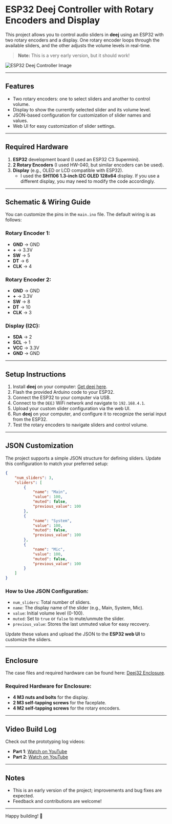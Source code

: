 # ESP32 Deej Controller with Rotary Encoders and Display

This project allows you to control audio sliders in **deej** using an ESP32 with two rotary encoders and a display. One rotary encoder loops through the available sliders, and the other adjusts the volume levels in real-time.

> **Note:** This is a very early version, but it should work!

![ESP32 Deej Controller Image](https://github.com/user-attachments/assets/56917704-07d3-4f35-8b90-339ccc2c80d7)

---

## Features
- Two rotary encoders: one to select sliders and another to control volume.
- Display to show the currently selected slider and its volume level.
- JSON-based configuration for customization of slider names and values.
- Web UI for easy customization of slider settings.

---

## Required Hardware
1. **ESP32** development board (I used an ESP32 C3 Supermini).
2. **2 Rotary Encoders** (I used HW-040, but similar encoders can be used).
3. **Display** (e.g., OLED or LCD compatible with ESP32). 
   - I used the **SH1106 1.3-inch I2C OLED 128x64** display. If you use a different display, you may need to modify the code accordingly.

---

## Schematic & Wiring Guide
You can customize the pins in the `main.ino` file. The default wiring is as follows:

### Rotary Encoder 1:
- **GND** → GND
- **+** → 3.3V
- **SW** → 5
- **DT** → 6
- **CLK** → 4
  
### Rotary Encoder 2:
- **GND** → GND
- **+** → 3.3V
- **SW** → 8
- **DT** → 10
- **CLK** → 3

### Display (I2C):
- **SDA** → 2
- **SCL** → 1
- **VCC** → 3.3V
- **GND** → GND

---

## Setup Instructions
1. Install **deej** on your computer: [Get deej here](https://github.com/omriharel/deej).
2. Flash the provided Arduino code to your ESP32.
3. Connect the ESP32 to your computer via USB.
4. Connect to the `DEEJ` WiFi network and navigate to `192.168.4.1`.
5. Upload your custom slider configuration via the web UI.
6. Run **deej** on your computer, and configure it to recognize the serial input from the ESP32.
7. Test the rotary encoders to navigate sliders and control volume.

---

## JSON Customization
The project supports a simple JSON structure for defining sliders. Update this configuration to match your preferred setup:

```json
{
    "num_sliders": 3,
    "sliders": [
        {
            "name": "Main",
            "value": 100,
            "muted": false,
            "previous_value": 100
        },
        {
            "name": "System",
            "value": 100,
            "muted": false,
            "previous_value": 100
        },
        {
            "name": "Mic",
            "value": 100,
            "muted": false,
            "previous_value": 100
        }
    ]
}
```
### How to Use JSON Configuration:
- `num_sliders`: Total number of sliders.
- `name`: The display name of the slider (e.g., Main, System, Mic).
- `value`: Initial volume level (0-100).
- `muted`: Set to `true` or `false` to mute/unmute the slider.
- `previous_value`: Stores the last unmuted value for easy recovery.

Update these values and upload the JSON to the **ESP32 web UI** to customize the sliders.

---

## Enclosure
The case files and required hardware can be found here: [Deej32 Enclosure](https://www.printables.com/model/1113764-deej32-enclosure).

### Required Hardware for Enclosure:
- **4 M3 nuts and bolts** for the display.
- **2 M3 self-tapping screws** for the faceplate.
- **4 M2 self-tapping screws** for the rotary encoders.

---

## Video Build Log
Check out the prototyping log videos:

- **Part 1**: [Watch on YouTube](https://youtu.be/bxeFH4jwXGc?si=-9eGGEO2R_Kipmz3)
- **Part 2**: [Watch on YouTube](https://youtu.be/nTDPgiJ3POc)

---

## Notes
- This is an early version of the project; improvements and bug fixes are expected.
- Feedback and contributions are welcome!

---

Happy building! 🚀
